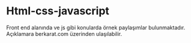 # Html-css-javascript
Front end alanında ve js gibi konularda örnek paylaşımlar bulunmaktadır. Açıklamara berkarat.com üzerinden ulaşılabilir.
